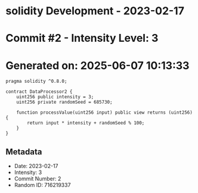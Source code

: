 ﻿# solidity Development - 2023-02-17
# Commit #2 - Intensity Level: 3
# Generated on: 2025-06-07 10:13:33
```solidity
pragma solidity ^0.8.0;

contract DataProcessor2 {
    uint256 public intensity = 3;
    uint256 private randomSeed = 685730;

    function processValue(uint256 input) public view returns (uint256) {
        return input * intensity + randomSeed % 100;
    }
}
```
## Metadata
- Date: 2023-02-17
- Intensity: 3
- Commit Number: 2
- Random ID: 716219337

